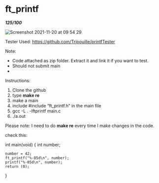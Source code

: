 # ft_printf

***125/100***

![Screenshot 2021-11-20 at 09 54 29](https://user-images.githubusercontent.com/76873228/142720762-b79ac4a2-b890-4943-829a-ffbaf3eee237.jpg)




Tester Used:
https://github.com/Tripouille/printfTester

Note:
- Code attached as zip folder. Extract it and link it if you want to test.
- Should not submit main
- 
Instructions:

1. Clone the github
2. type **make re**
3. make a main 
4. include #include “ft_printf.h” in the main file
5. gcc -L . -lftprintf main.c
6. ./a.out

Please note: I need to do **make re** every time I make changes in the code.


check this:

int main(void)
{
    int number;

    number = 42;
    ft_printf("%-05d\n", number);
    printf("%-05d\n", number);
    return (0);
}
